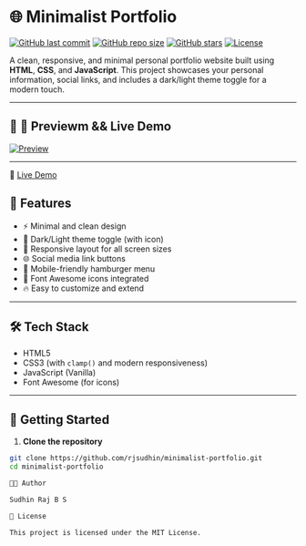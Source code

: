 # 🌐 Minimalist Portfolio

[![GitHub last commit](https://img.shields.io/github/last-commit/rjsudhin/minimalist-portfolio?color=blue&style=flat-square)](https://github.com/rjsudhin/minimalist-portfolio)
[![GitHub repo size](https://img.shields.io/github/repo-size/rjsudhin/minimalist-portfolio?style=flat-square)](https://github.com/rjsudhin/minimalist-portfolio)
[![GitHub stars](https://img.shields.io/github/stars/rjsudhin/minimalist-portfolio?style=flat-square)](https://github.com/rjsudhin/minimalist-portfolio/stargazers)
[![License](https://img.shields.io/github/license/rjsudhin/minimalist-portfolio?style=flat-square)](./LICENSE)

A clean, responsive, and minimal personal portfolio website built using **HTML**, **CSS**, and **JavaScript**. This project showcases your personal information, social links, and includes a dark/light theme toggle for a modern touch.

---

## 🔗 📸 Previewm && Live Demo

[![Preview](./preview/new-preview.png.png)](https://rjsudhin.github.io/minimalist-portfolio/)
 <!-- You can replace this with an actual screenshot -->

---

🔗 [Live Demo](https://rjsudhin.github.io/minimalist-portfolio/)


## 🧠 Features

- ⚡ Minimal and clean design
- 🌙 Dark/Light theme toggle (with icon)
- 🎨 Responsive layout for all screen sizes
- 🌐 Social media link buttons
- 📱 Mobile-friendly hamburger menu
- 🎯 Font Awesome icons integrated
- 🔥 Easy to customize and extend

---

## 🛠️ Tech Stack

- HTML5
- CSS3 (with `clamp()` and modern responsiveness)
- JavaScript (Vanilla)
- Font Awesome (for icons)

---

## 🚀 Getting Started

1. **Clone the repository**

```bash
git clone https://github.com/rjsudhin/minimalist-portfolio.git
cd minimalist-portfolio

🧑‍💻 Author

Sudhin Raj B S

📄 License

This project is licensed under the MIT License.